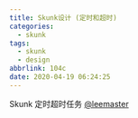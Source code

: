 ```yaml
---
title: Skunk设计 (定时和超时)
categories:
  - skunk
tags:
  - skunk
  - design
abbrlink: 104c
date: 2020-04-19 06:24:25
---
```


Skunk 定时超时任务 [@leemaster](https://www.github.com/leemaster)

<!--more-->